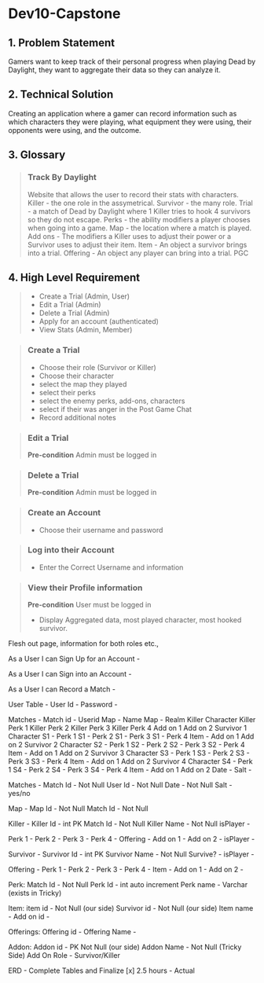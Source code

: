 # Dev10-Capstone

## 1. Problem Statement

Gamers want to keep track of their personal progress when playing Dead by Daylight, they want to aggregate their data so they can analyze it. 

## 2. Technical Solution

Creating an application where a gamer can record information such as which characters they were playing, what equipment they were using, their opponents were using, and the outcome.

## 3. Glossary

>### Track By Daylight
> Website that allows the user to record their stats with characters.
> Killer - the one role in the assymetrical.
> Survivor - the many role.
> Trial - a match of Dead by Daylight where 1 Killer tries to hook 4 survivors so they do not escape. 
> Perks - the ability modifiers a player chooses when going into a game.
> Map - the location where a match is played.
> Add ons - The modifiers a Killer uses to adjust their power or a Survivor uses to adjust their item.
> Item - An object a survivor brings into a trial.
> Offering - An object any player can bring into a trial.
> PGC

## 4. High Level Requirement

>- Create a Trial  (Admin, User)
>- Edit a Trial (Admin)
>- Delete a Trial (Admin)
>- Apply for an account (authenticated)
>- View Stats (Admin, Member)

> ### Create a Trial
> - Choose their role (Survivor or Killer)
> - Choose their character
> - select the map they played
> - select their perks
> - select the enemy perks, add-ons, characters
> - select if their was anger in the Post Game Chat
> - Record additional notes

> ### Edit a Trial
> **Pre-condition** Admin must be logged in

> ### Delete a Trial
> **Pre-condition** Admin must be logged in

> ### Create an Account
> - Choose their username and password

> ### Log into their Account
> - Enter the Correct Username and information

> ### View their Profile information
> **Pre-condition** User must be logged in
> - Display Aggregated data, most played character, most hooked survivor.

Flesh out page, information for both roles etc.,


As a User I can Sign Up for an Account -

As a User I can Sign into an Account - 

As a User I can Record a Match -

User Table -
User Id -
Password - 

Matches - 
Match id - 
Userid
Map - Name
Map - Realm
Killer Character
Killer Perk 1
Killer Perk 2
Killer Perk 3
Killer Perk 4
Add on 1
Add on 2
Survivor 1 Character
S1 - Perk 1
S1 - Perk 2
S1 - Perk 3
S1 - Perk 4
Item -
Add on 1
Add on 2
Survivor 2 Character
S2 - Perk 1
S2 - Perk 2
S2 - Perk 3
S2 - Perk 4
Item -
Add on 1
Add on 2
Survivor 3 Character
S3 - Perk 1
S3 - Perk 2
S3 - Perk 3
S3 - Perk 4
Item -
Add on 1
Add on 2
Survivor 4 Character
S4 - Perk 1
S4 - Perk 2
S4 - Perk 3
S4 - Perk 4
Item -
Add on 1
Add on 2
Date -
Salt -

Matches -
Match Id - Not Null 
User Id - Not Null
Date - Not Null
Salt - yes/no

Map - 
Map Id - Not Null
Match Id - Not Null

Killer - 
Killer Id - int PK
Match Id - Not Null
Killer Name - Not Null
isPlayer - 

Perk 1 - 
Perk 2 - 
Perk 3 - 
Perk 4 - 
Offering - 
Add on 1 -
Add on 2 - 
isPlayer - 


Survivor - 
Survivor Id - int PK
Survivor Name - Not Null
Survive? - 
isPlayer -

Offering - 
Perk 1 - 
Perk 2 - 
Perk 3 - 
Perk 4 - 
Item - 
Add on 1 -
Add on 2 - 


Perk:
Match Id - Not Null 
Perk Id - int auto increment
Perk name - Varchar (exists in Tricky)

Item: 
item id - Not Null (our side)
Survivor id - Not Null (our side)
Item name - 
Add on id - 

Offerings:
Offering id - 
Offering Name - 


Addon: 
Addon id - PK Not Null (our side)
Addon Name - Not Null (Tricky Side)
Add On Role - Survivor/Killer

ERD - Complete Tables and Finalize [x] 2.5 hours - Actual
